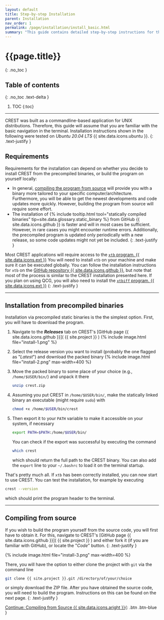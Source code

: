 ```yaml
---
layout: default
title: Step-by-step Installation
parent: Installation
nav_order: 1
permalink: /page/installation/install_basic.html
summary: "This guide contains detailed step-by-step instructions for the installation of CREST. Make sure to read it carefully."
---
```


# {{page.title}}
{: .no_toc }

## Table of contents
{: .no_toc .text-delta }

1. TOC
{:toc}

---



CREST was built as a commandline-based application for UNIX distributions.
Therefore, this guide will assume that you are familiar with the basic navigation in the terminal.
Installation instructions shown in the following were tested on *Ubuntu 20.04 LTS* {{ site.data.icons.ubuntu }}.
{: .text-justify }

## Requirements

Requirements for the installation can depend on whether you decide to install CREST from
the precompiled binaries, or build the program on yourself locally:
- In general, [compiling the program from source](/page/installation/install_basic.html#compiling-from-source) will provide you with a binary more tailored to your specific computer/architecture.
  Furthermore, you will be able to get the newest developments and code updates more quickly.
  However, building the program from source will require some effort.
- The installation of {% include tooltip.html tool="statically compiled binaries" tip=site.data.glossary.static_binary %} from GitHub {{ site.data.icons.github }} is faster and will in most cases be sufficient.
  However, in rare cases you might encounter runtime errors.
  Additionally, the precompiled program is updated only periodically with a new release, so some code updates might not yet be included.
{: .text-justify }

Most CREST applications will require access to the [`xtb` program. {{ site.data.icons.ext }}](https://github.com/grimme-lab/xtb)
You will need to install `xtb` on your machine and make sure it can be executed globally.
You can follow the installation instructions for `xtb` on the [GitHub repository {{ site.data.icons.github }}](https://github.com/grimme-lab/xtb), but note that most of the process is similar to the CREST installation presented here.
If you plan on using QCG, you will also need to install the [`xtbiff` program. {{ site.data.icons.ext }}](https://github.com/grimme-lab/xtbiff)
{: .text-justify }

---

## Installation from precompiled binaries

Installation via precompiled static binaries is the the simplest option.
First, you will have to download the program.

1. Navigate to the **_Releases_** tab on CREST's [GitHub page {{ site.data.icons.github }}]( {{ site.project }} )
   {% include image.html file="install-1.png" %}

2. Select the release version you want to install (probably the one flagged as "*Latest*")
   and download the packed binary
   {% include image.html file="install-2.png" max-width=400 %}

3. Move the packed binary to some place of your choice (e.g., `/home/$USER/bin/`) and
   unpack it there
   ```bash
   unzip crest.zip
   ```

4. Assuming you put CREST in `/home/$USER/bin/`, make the statically linked binary
   an executable (might require `sudo`) with
   ```bash
   chmod +x /home/$USER/bin/crest
   ```
5. Then export it to your `PATH` variable to make it accessible on your system, if necessary
   ```bash
   export PATH=$PATH:/home/$USER/bin/
   ```
   You can check if the export was successful by executing the command
   ```bash
   which crest
   ```
   which should return the full path to the CREST binary.
   You can also add the `export` line to your `~/.bashrc` to load it on the terminal startup.

That's pretty much all.
If `xtb` has been correctly installed, you can now start to use CREST.
You can test the installation, for example by executing
```bash
crest --version
```
which should print the program header to the terminal.

---

## Compiling from source

If you wish to build the program yourself from the source code, you will first
have to obtain it.
For this, navigate to CREST's [GitHub page {{ site.data.icons.github }}]( {{ site.project }} ) and
either fork it (if you are familiar with GitHub), or locate the "*Code*" button.
{: .text-justify }

{% include image.html file="install-3.png" max-width=400 %}

There, you will have the option to either clone the project with `git` via the command line
```bash
git clone {{ site.project }}.git /directory/of/your/choice
```

or simply download the ZIP file.
After you have obtained the source code, you will need to build the program.
Instructions on this can be found on the next page.
{: .text-justify }

[ Continue: Compiling from Source {{ site.data.icons.aright }}](./install_compile.html){: .btn .btn-blue }
